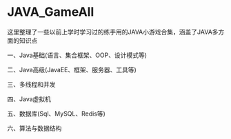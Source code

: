 # JAVA_GameAll
这里整理了一些以前上学时学习过的练手用的JAVA小游戏合集，涵盖了JAVA多方面的知识点

一、Java基础(语言、集合框架、OOP、设计模式等)

二、Java高级(JavaEE、框架、服务器、工具等)
 
三、多线程和并发
 
四、Java虚拟机
 
五、数据库(Sql、MySQL、Redis等)
 
六、算法与数据结构
